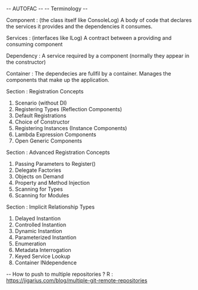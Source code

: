 ﻿
-- AUTOFAC -- 
-- Terminology -- 

Component : (the class itself like ConsoleLog)
	A body of code that declares the services it provides and the dependencies it consumes.

Services : (interfaces like ILog)
	A contract between a providing and consuming component

Dependency :
    A service required by a component (normally they appear in the constructor)

Container : 
    The dependecies are fullfil by a container. Manages the components that make up the application.

Section : Registration Concepts
1) Scenario (without DI)
2) Registering Types (Reflection Components)
3) Default Registrations
4) Choice of Constructor
5) Registering Instances (Instance Components)
6) Lambda Expression Components
7) Open Generic Components

Section : Advanced Registration Concepts
1) Passing Parameters to Register()
2) Delegate Factories
3) Objects on Demand
4) Property and Method Injection
5) Scanning for Types
6) Scanning for Modules

Section : Implicit Relationship Types
1) Delayed Instantion
2) Controlled Instantion
3) Dynamic Instantion 
4) Parameterized Instantion 
5) Enumeration 
6) Metadata Interrogation
7) Keyed Service Lookup
8) Container INdependence

-- How to push to multiple repositories ? 
R : https://jigarius.com/blog/multiple-git-remote-repositories